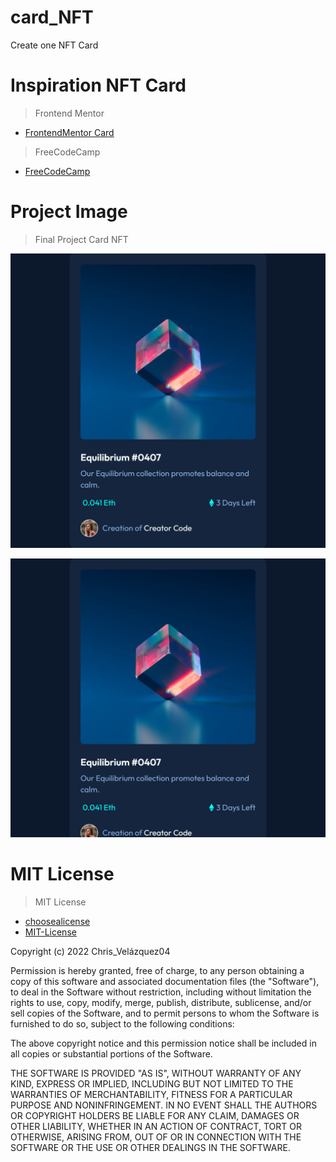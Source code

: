 # card_NFT

Create one NFT Card

# Inspiration NFT Card

> Frontend Mentor

- [FrontendMentor Card](https://www.frontendmentor.io/challenges/nft-preview-card-component-SbdUL_w0U)

> FreeCodeCamp

- [FreeCodeCamp](https://www.youtube.com/watch?v=PfhFnPuWums&t=21s)

# Project Image

> Final Project Card NFT

![](/src/assets/image/nft1.png)

![](/src/assets/image/nft2.png)

# MIT License

> MIT License

- [choosealicense](https://choosealicense.com/)
- [MIT-License](https://choosealicense.com/licenses/mit/)

Copyright (c) 2022 Chris_Velázquez04

Permission is hereby granted, free of charge, to any person obtaining a copy of this software and associated documentation files (the "Software"), to deal in the Software without restriction, including without limitation the rights to use, copy, modify, merge, publish, distribute, sublicense, and/or sell copies of the Software, and to permit persons to whom the Software is furnished to do so, subject to the following conditions:

The above copyright notice and this permission notice shall be included in all copies or substantial portions of the Software.

THE SOFTWARE IS PROVIDED "AS IS", WITHOUT WARRANTY OF ANY KIND, EXPRESS OR IMPLIED, INCLUDING BUT NOT LIMITED TO THE WARRANTIES OF MERCHANTABILITY, FITNESS FOR A PARTICULAR PURPOSE AND NONINFRINGEMENT. IN NO EVENT SHALL THE AUTHORS OR COPYRIGHT HOLDERS BE LIABLE FOR ANY CLAIM, DAMAGES OR OTHER LIABILITY, WHETHER IN AN ACTION OF CONTRACT, TORT OR OTHERWISE, ARISING FROM, OUT OF OR IN CONNECTION WITH THE SOFTWARE OR THE USE OR OTHER DEALINGS IN THE SOFTWARE.
